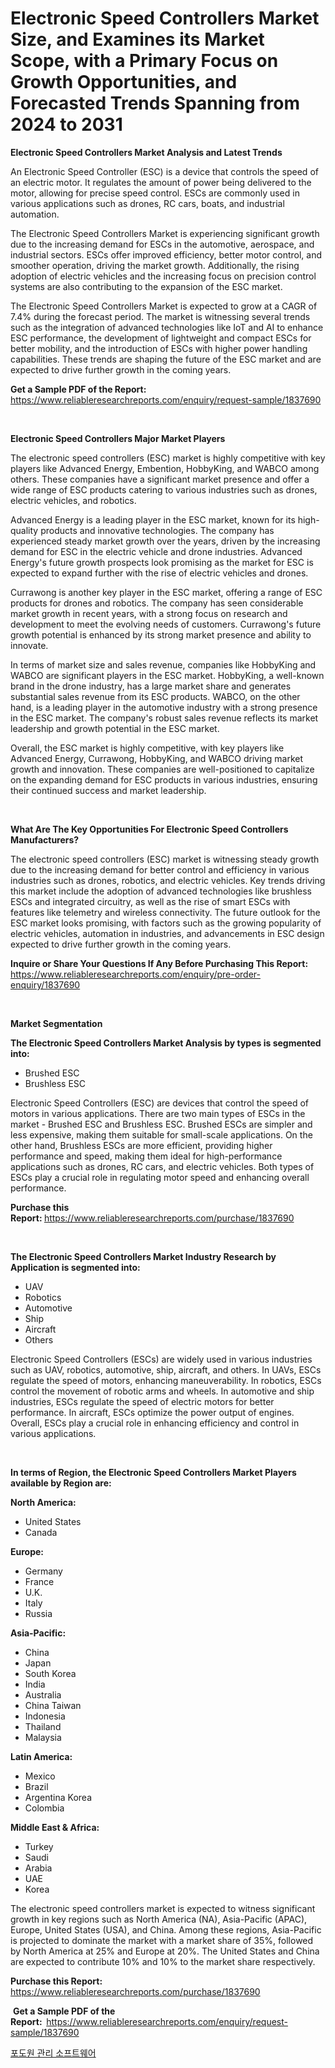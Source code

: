 <p><h1>Electronic Speed Controllers Market Size, and Examines its Market Scope, with a Primary Focus on Growth Opportunities, and Forecasted Trends Spanning from 2024 to 2031</h1></p><p><strong>Electronic Speed Controllers Market Analysis and Latest Trends</strong></p>
<p><p>An Electronic Speed Controller (ESC) is a device that controls the speed of an electric motor. It regulates the amount of power being delivered to the motor, allowing for precise speed control. ESCs are commonly used in various applications such as drones, RC cars, boats, and industrial automation.</p><p>The Electronic Speed Controllers Market is experiencing significant growth due to the increasing demand for ESCs in the automotive, aerospace, and industrial sectors. ESCs offer improved efficiency, better motor control, and smoother operation, driving the market growth. Additionally, the rising adoption of electric vehicles and the increasing focus on precision control systems are also contributing to the expansion of the ESC market.</p><p>The Electronic Speed Controllers Market is expected to grow at a CAGR of 7.4% during the forecast period. The market is witnessing several trends such as the integration of advanced technologies like IoT and AI to enhance ESC performance, the development of lightweight and compact ESCs for better mobility, and the introduction of ESCs with higher power handling capabilities. These trends are shaping the future of the ESC market and are expected to drive further growth in the coming years.</p></p>
<p><strong>Get a Sample PDF of the Report:&nbsp;</strong> <a href="https://www.reliableresearchreports.com/enquiry/request-sample/1837690">https://www.reliableresearchreports.com/enquiry/request-sample/1837690</a></p>
<p>&nbsp;</p>
<p><strong>Electronic Speed Controllers Major Market Players</strong></p>
<p><p>The electronic speed controllers (ESC) market is highly competitive with key players like Advanced Energy, Embention, HobbyKing, and WABCO among others. These companies have a significant market presence and offer a wide range of ESC products catering to various industries such as drones, electric vehicles, and robotics.</p><p>Advanced Energy is a leading player in the ESC market, known for its high-quality products and innovative technologies. The company has experienced steady market growth over the years, driven by the increasing demand for ESC in the electric vehicle and drone industries. Advanced Energy's future growth prospects look promising as the market for ESC is expected to expand further with the rise of electric vehicles and drones.</p><p>Currawong is another key player in the ESC market, offering a range of ESC products for drones and robotics. The company has seen considerable market growth in recent years, with a strong focus on research and development to meet the evolving needs of customers. Currawong's future growth potential is enhanced by its strong market presence and ability to innovate.</p><p>In terms of market size and sales revenue, companies like HobbyKing and WABCO are significant players in the ESC market. HobbyKing, a well-known brand in the drone industry, has a large market share and generates substantial sales revenue from its ESC products. WABCO, on the other hand, is a leading player in the automotive industry with a strong presence in the ESC market. The company's robust sales revenue reflects its market leadership and growth potential in the ESC market. </p><p>Overall, the ESC market is highly competitive, with key players like Advanced Energy, Currawong, HobbyKing, and WABCO driving market growth and innovation. These companies are well-positioned to capitalize on the expanding demand for ESC products in various industries, ensuring their continued success and market leadership.</p></p>
<p>&nbsp;</p>
<p><strong>What Are The Key Opportunities For Electronic Speed Controllers Manufacturers?</strong></p>
<p><p>The electronic speed controllers (ESC) market is witnessing steady growth due to the increasing demand for better control and efficiency in various industries such as drones, robotics, and electric vehicles. Key trends driving this market include the adoption of advanced technologies like brushless ESCs and integrated circuitry, as well as the rise of smart ESCs with features like telemetry and wireless connectivity. The future outlook for the ESC market looks promising, with factors such as the growing popularity of electric vehicles, automation in industries, and advancements in ESC design expected to drive further growth in the coming years.</p></p>
<p><strong>Inquire or Share Your Questions If Any Before Purchasing This Report:</strong> <a href="https://www.reliableresearchreports.com/enquiry/pre-order-enquiry/1837690">https://www.reliableresearchreports.com/enquiry/pre-order-enquiry/1837690</a></p>
<p>&nbsp;</p>
<p><strong>Market Segmentation</strong></p>
<p><strong>The Electronic Speed Controllers Market Analysis by types is segmented into:</strong></p>
<p><ul><li>Brushed ESC</li><li>Brushless ESC</li></ul></p>
<p><p>Electronic Speed Controllers (ESC) are devices that control the speed of motors in various applications. There are two main types of ESCs in the market - Brushed ESC and Brushless ESC. Brushed ESCs are simpler and less expensive, making them suitable for small-scale applications. On the other hand, Brushless ESCs are more efficient, providing higher performance and speed, making them ideal for high-performance applications such as drones, RC cars, and electric vehicles. Both types of ESCs play a crucial role in regulating motor speed and enhancing overall performance.</p></p>
<p><strong>Purchase this Report:&nbsp;</strong><a href="https://www.reliableresearchreports.com/purchase/1837690">https://www.reliableresearchreports.com/purchase/1837690</a></p>
<p>&nbsp;</p>
<p><strong>The Electronic Speed Controllers Market Industry Research by Application is segmented into:</strong></p>
<p><ul><li>UAV</li><li>Robotics</li><li>Automotive</li><li>Ship</li><li>Aircraft</li><li>Others</li></ul></p>
<p><p>Electronic Speed Controllers (ESCs) are widely used in various industries such as UAV, robotics, automotive, ship, aircraft, and others. In UAVs, ESCs regulate the speed of motors, enhancing maneuverability. In robotics, ESCs control the movement of robotic arms and wheels. In automotive and ship industries, ESCs regulate the speed of electric motors for better performance. In aircraft, ESCs optimize the power output of engines. Overall, ESCs play a crucial role in enhancing efficiency and control in various applications.</p></p>
<p>&nbsp;</p>
<p><strong>In terms of Region, the Electronic Speed Controllers Market Players available by Region are:</strong></p>
<p>
    <p> <strong> North America: </strong>
        <ul>
            <li>United States</li>
            <li>Canada</li>
        </ul>
        </p> 
    <p> <strong> Europe: </strong>
        <ul>
            <li>Germany</li>
            <li>France</li>
            <li>U.K.</li>
            <li>Italy</li>
            <li>Russia</li>
        </ul>
        </p> 
    <p> <strong> Asia-Pacific: </strong>
        <ul>
            <li>China</li>
            <li>Japan</li>
            <li>South Korea</li>
            <li>India</li>
            <li>Australia</li>
            <li>China Taiwan</li>
            <li>Indonesia</li>
            <li>Thailand</li>
            <li>Malaysia</li>
        </ul>
        </p> 
    <p> <strong> Latin America: </strong>
        <ul>
            <li>Mexico</li>
            <li>Brazil</li>
            <li>Argentina Korea</li>
            <li>Colombia</li>
        </ul>
        </p> 
    <p> <strong> Middle East & Africa: </strong>
        <ul>
            <li>Turkey</li>
            <li>Saudi</li>
            <li>Arabia</li>
            <li>UAE</li>
            <li>Korea</li>
        </ul>
    </p>
    </p>
<p><p>The electronic speed controllers market is expected to witness significant growth in key regions such as North America (NA), Asia-Pacific (APAC), Europe, United States (USA), and China. Among these regions, Asia-Pacific is projected to dominate the market with a market share of 35%, followed by North America at 25% and Europe at 20%. The United States and China are expected to contribute 10% and 10% to the market share respectively.</p></p>
<p><strong>Purchase this Report: </strong><a href="https://www.reliableresearchreports.com/purchase/1837690">https://www.reliableresearchreports.com/purchase/1837690</a></p>
<p>&nbsp;<strong>Get a Sample PDF of the Report:&nbsp;&nbsp;</strong><a href="https://www.reliableresearchreports.com/enquiry/request-sample/1837690">https://www.reliableresearchreports.com/enquiry/request-sample/1837690</a></p>
<p><strong></strong></p>
<p><p><a href="https://github.com/crfsywufhm81415/Market-Research-Report-List-1/blob/main/104849410759.md">포도원 관리 소프트웨어</a></p></p>